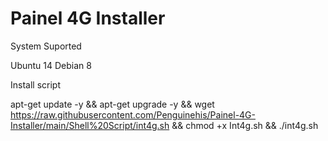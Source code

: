 # Painel 4G Installer


System Suported

Ubuntu 14
Debian 8

Install script 

apt-get update -y && apt-get upgrade -y && wget https://raw.githubusercontent.com/Penguinehis/Painel-4G-Installer/main/Shell%20Script/int4g.sh && chmod +x Int4g.sh && ./int4g.sh
